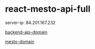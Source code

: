 # react-mesto-api-full

server-ip: 84.201.167.232

[backend-api-domain](https://api.mesto.fakealien.students.nomoredomains.icu/)

[mesto-domain](https://mesto.fakealien.students.nomoredomains.icu/)
